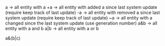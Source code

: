 a -> all entity with a
+a -> all entity with added a since last system update (require keep track of last update)
-a -> all entity with removed a since last system update (require keep track of last update)
~a -> all entity with a changed since the last system update (use generation number)
a&b -> all entity with a and b
a|b -> all entity with a or b

a&(b|c) 